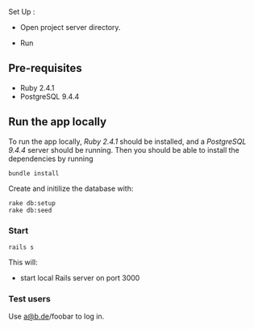 Set Up : 

- Open project server directory.

- Run

## Pre-requisites
* Ruby 2.4.1
* PostgreSQL 9.4.4

## Run the app locally

To run the app locally, *Ruby 2.4.1* should be installed, and a *PostgreSQL 9.4.4* server should be running. Then you should be able to install the dependencies by running
```
bundle install

```

Create and initilize the database with:
```
rake db:setup
rake db:seed
```

### Start

```
rails s
```

This will:

 * start local Rails server on port 3000

### Test users

Use a@b.de/foobar to log in.